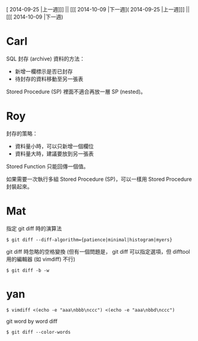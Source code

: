 [ 2014-09-25 |上一週]]] || [[[ 2014-10-09 |下一週]( 2014-09-25 |上一週]]] || [[[ 2014-10-09 |下一週)




# Carl

SQL 封存 (archive) 資料的方法：
* 新增一欄標示是否已封存
* 待封存的資料移動至另一張表

Stored Procedure (SP) 裡面不適合再放一層 SP (nested)。

# Roy

封存的策略：
* 資料量小時，可以只新增一個欄位
* 資料量大時，建議要放到另一張表

Stored Function 只能回傳一個值。

如果需要一次執行多組 Stored Procedure (SP)，可以一樣用 Stored Procedure 封裝起來。

# Mat

指定 git diff 時的演算法


    $ git diff --diff-algorithm={patience|minimal|histogram|myers}


git diff 時忽略的空格變換 (但有一個問題是， git diff 可以指定選項，但 difftool 用的編輯器 (如 vimdiff) 不行)


    $ git diff -b -w


# yan



    $ vimdiff <(echo -e "aaa\nbbb\nccc") <(echo -e "aaa\nbbd\nccc")


git word by word diff


    $ git diff --color-words
